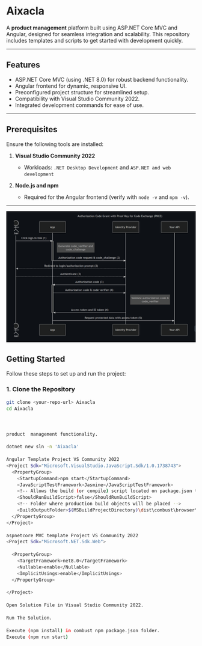 # Aixacla

A **product management** platform built using ASP.NET Core MVC and Angular, designed for seamless integration and scalability. This repository includes templates and scripts to get started with development quickly.

---

## Features

- ASP.NET Core MVC (using .NET 8.0) for robust backend functionality.
- Angular frontend for dynamic, responsive UI.
- Preconfigured project structure for streamlined setup.
- Compatibility with Visual Studio Community 2022.
- Integrated development commands for ease of use.

---

## Prerequisites

Ensure the following tools are installed:

1. **Visual Studio Community 2022**  
   - Workloads: `.NET Desktop Development` and `ASP.NET and web development`

2. **Node.js and npm**  
   - Required for the Angular frontend (verify with `node -v` and `npm -v`).

---

![alt text](image.png)
## Getting Started

Follow these steps to set up and run the project:

### 1. Clone the Repository
```bash
git clone <your-repo-url> Aixacla
cd Aixacla



product  management functionality.

dotnet new sln -n 'Aixacla'

Angular Template Project VS Community 2022
<Project Sdk="Microsoft.VisualStudio.JavaScript.Sdk/1.0.1738743">
  <PropertyGroup>
    <StartupCommand>npm start</StartupCommand>
    <JavaScriptTestFramework>Jasmine</JavaScriptTestFramework>
    <!-- Allows the build (or compile) script located on package.json to run on Build -->
    <ShouldRunBuildScript>false</ShouldRunBuildScript>
    <!-- Folder where production build objects will be placed -->
    <BuildOutputFolder>$(MSBuildProjectDirectory)\dist\combust\browser\</BuildOutputFolder>
  </PropertyGroup>
</Project>

aspnetcore MVC template Project VS Community 2022
<Project Sdk="Microsoft.NET.Sdk.Web">

  <PropertyGroup>
    <TargetFramework>net8.0</TargetFramework>
    <Nullable>enable</Nullable>
    <ImplicitUsings>enable</ImplicitUsings>
  </PropertyGroup>

</Project>

Open Solution File in Visual Studio Community 2022.

Run The Solution.

Execute (npm install) in combust npm package.json folder.
Execute (npm run start)
